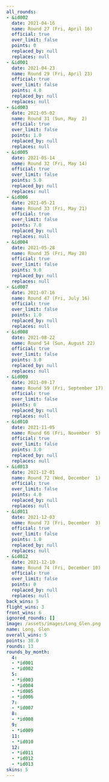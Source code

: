 ```yaml
---
all_rounds:
- &id002
  date: 2021-04-16
  name: Round 27 (Fri, April 16)
  official: true
  over_limit: false
  points: 0
  replaced_by: null
  replaces: null
- &id001
  date: 2021-04-23
  name: Round 29 (Fri, April 23)
  official: true
  over_limit: false
  points: 4.0
  replaced_by: null
  replaces: null
- &id003
  date: 2021-05-02
  name: Round 31 (Sun, May  2)
  official: true
  over_limit: false
  points: 1.0
  replaced_by: null
  replaces: null
- &id005
  date: 2021-05-14
  name: Round 32 (Fri, May 14)
  official: true
  over_limit: false
  points: 5.0
  replaced_by: null
  replaces: null
- &id006
  date: 2021-05-21
  name: Round 33 (Fri, May 21)
  official: true
  over_limit: false
  points: 7.0
  replaced_by: null
  replaces: null
- &id004
  date: 2021-05-28
  name: Round 35 (Fri, May 28)
  official: true
  over_limit: false
  points: 9.0
  replaced_by: null
  replaces: null
- &id007
  date: 2021-07-16
  name: Round 47 (Fri, July 16)
  official: true
  over_limit: false
  points: 1.0
  replaced_by: null
  replaces: null
- &id008
  date: 2021-08-22
  name: Round 54 (Sun, August 22)
  official: true
  over_limit: false
  points: 3.0
  replaced_by: null
  replaces: null
- &id009
  date: 2021-09-17
  name: Round 59 (Fri, September 17)
  official: true
  over_limit: false
  points: 0
  replaced_by: null
  replaces: null
- &id010
  date: 2021-11-05
  name: Round 66 (Fri, November  5)
  official: true
  over_limit: false
  points: 3.0
  replaced_by: null
  replaces: null
- &id013
  date: 2021-12-01
  name: Round 72 (Wed, December  1)
  official: true
  over_limit: false
  points: 4.0
  replaced_by: null
  replaces: null
- &id011
  date: 2021-12-03
  name: Round 73 (Fri, December  3)
  official: true
  over_limit: false
  points: 1.0
  replaced_by: null
  replaces: null
- &id012
  date: 2021-12-10
  name: Round 74 (Fri, December 10)
  official: true
  over_limit: false
  points: 0
  replaced_by: null
  replaces: null
back_wins: 5
flight_wins: 3
front_wins: 6
ignored_rounds: []
image: /assets/images/Long_Glen.png
name: Long, Glen
overall_wins: 5
points: 38.0
rounds: 13
rounds_by_month:
  4:
  - *id001
  - *id002
  5:
  - *id003
  - *id004
  - *id005
  - *id006
  7:
  - *id007
  8:
  - *id008
  9:
  - *id009
  11:
  - *id010
  12:
  - *id011
  - *id012
  - *id013
skins: 5
---
```

